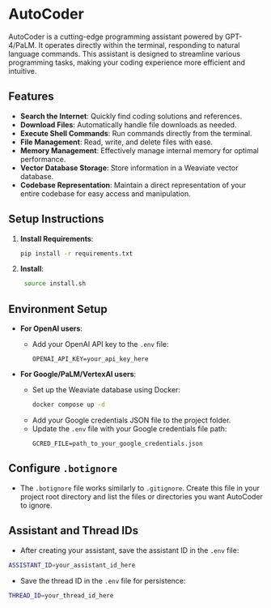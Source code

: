# AutoCoder

AutoCoder is a cutting-edge programming assistant powered by GPT-4/PaLM. It operates directly within the terminal, responding to natural language commands. This assistant is designed to streamline various programming tasks, making your coding experience more efficient and intuitive.

## Features

- **Search the Internet**: Quickly find coding solutions and references.
- **Download Files**: Automatically handle file downloads as needed.
- **Execute Shell Commands**: Run commands directly from the terminal.
- **File Management**: Read, write, and delete files with ease.
- **Memory Management**: Effectively manage internal memory for optimal performance.
- **Vector Database Storage**: Store information in a Weaviate vector database.
- **Codebase Representation**: Maintain a direct representation of your entire codebase for easy access and manipulation.

## Setup Instructions

1. **Install Requirements**:
   ```bash
   pip install -r requirements.txt
   ```
2. **Install**:
   ```bash
    source install.sh
   ```
## Environment Setup

- **For OpenAI users**:
  - Add your OpenAI API key to the `.env` file:
    ```
    OPENAI_API_KEY=your_api_key_here
    ```

- **For Google/PaLM/VertexAI users**:
  - Set up the Weaviate database using Docker:
    ```bash
    docker compose up -d
    ```
  - Add your Google credentials JSON file to the project folder.
  - Update the `.env` file with your Google credentials file path:
    ```
    GCRED_FILE=path_to_your_google_credentials.json
    ```

## Configure `.botignore`

- The `.botignore` file works similarly to `.gitignore`. Create this file in your project root directory and list the files or directories you want AutoCoder to ignore.

## Assistant and Thread IDs

- After creating your assistant, save the assistant ID in the `.env` file:
```bash
ASSISTANT_ID=your_assistant_id_here
```
- Save the thread ID in the `.env` file for persistence:
```bash
THREAD_ID=your_thread_id_here
```
